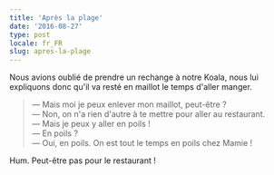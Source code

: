 ```yaml
---
title: 'Après la plage'
date: '2016-08-27'
type: post
locale: fr_FR
slug: apres-la-plage
---
```


Nous avions oublié de prendre un rechange à notre Koala, nous lui expliquons donc qu'il va resté en maillot le temps d'aller manger.

<!-- more -->

> — Mais moi je peux enlever mon maillot, peut-être ?  
> — Non, on n'a rien d'autre à te mettre pour aller au restaurant.  
> — Mais je peux y aller en poils !  
> — En poils ?  
> — Oui, en poils. On est tout le temps en poils chez Mamie !

Hum. Peut-être pas pour le restaurant !
